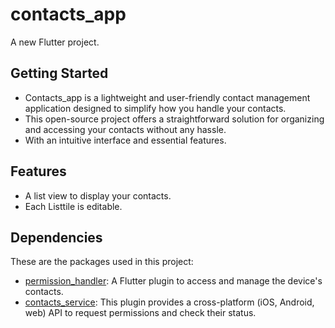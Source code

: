 # contacts_app

A new Flutter project.

## Getting Started

- Contacts_app is a lightweight and user-friendly contact management application designed to simplify how you handle your contacts. 
- This open-source project offers a straightforward solution for organizing and accessing your contacts without any hassle.
- With an intuitive interface and essential features.

## Features 
- A list view to display your contacts.
- Each Listtile is editable.


## Dependencies

These are the packages used in this project:

- [permission_handler](https://pub.dev/packages/permission_handler): A Flutter plugin to access and manage the device's contacts.
- [contacts_service](https://pub.dev/packages/contacts_service): This plugin provides a cross-platform (iOS, Android, web) API to request permissions and check their status.

